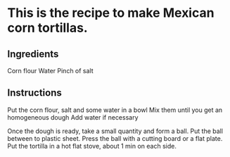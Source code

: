 # This is the recipe to make Mexican corn tortillas.

## Ingredients

Corn flour
Water
Pinch of salt

## Instructions

Put the corn flour, salt and some water in a bowl
Mix them until you get an homogeneous dough
Add water if necessary

Once the dough is ready, take a small quantity and form a ball.
Put the ball between to plastic sheet.
Press the ball with a cutting board or a flat plate.
Put the tortilla in a hot flat stove, about 1 min on each side.
